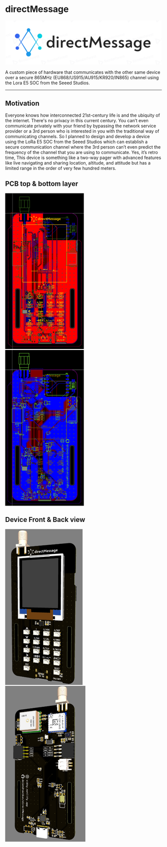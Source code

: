 # directMessage

<img src="Images\logo.png" alt="logo"/>

A custom piece of hardware that communicates with the other same device over a secure 865MHz (EU868/US915/AU915/KR920/IN865) channel using the Lora E5 SOC from the Seeed Studios.

---

## Motivation

Everyone knows how interconnected 21st-century life is and the ubiquity of the internet. There's no privacy in this current century. You can’t even communicate privately with your friend by bypassing the network service provider or a 3rd person who is interested in you with the traditional way of communicating channels. So I planned to design and develop a device using the LoRa E5 SOC from the Seeed Studios which can establish a secure communication channel where the 3rd person can’t even predict the frequency of the channel that you are using to communicate. Yes, it’s retro time, This device is something like a two-way pager with advanced features like live navigating and sharing location, altitude, and attitude but has a limited range in the order of very few hundred meters.

## PCB top & bottom layer

<p>
    <img src="Images\toplayer.png" alt="top_layer" height="500"/>
    <img src="Images\bottonlayer.png" alt="bottom_layer" height="500"/>
</p>

## Device Front & Back view

<p>
    <img src="Images\front.png" alt="front" height="500"/>
    <img src="Images\back.png" alt="back" height="500"/>
</p>
